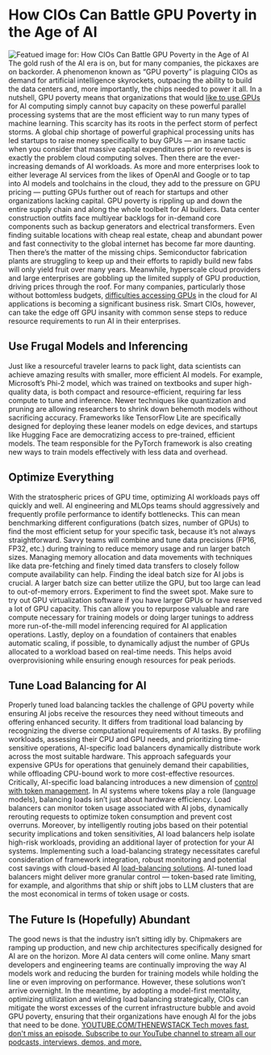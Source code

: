 # How CIOs Can Battle GPU Poverty in the Age of AI
![Featued image for: How CIOs Can Battle GPU Poverty in the Age of AI](https://cdn.thenewstack.io/media/2024/05/f275957a-gpus1-1024x574.jpg)
The gold rush of the AI era is on, but for many companies, the pickaxes are on backorder. A phenomenon known as “GPU poverty” is plaguing CIOs as demand for artificial intelligence skyrockets, outpacing the ability to build the data centers and, more importantly, the chips needed to power it all.
In a nutshell, GPU poverty means that organizations that would
[like to use GPUs](https://thenewstack.io/nvidia-gpu-dominance-at-a-crossroads/) for AI computing simply cannot buy capacity on these powerful parallel processing systems that are the most efficient way to run many types of machine learning.
This scarcity has its roots in the perfect storm of perfect storms. A global chip shortage of powerful graphical processing units has led startups to raise money specifically to buy GPUs — an insane tactic when you consider that massive capital expenditures prior to revenues is exactly the problem cloud computing solves. Then there are the ever-increasing demands of AI workloads.
As more and more enterprises look to either leverage AI services from the likes of OpenAI and Google or to tap into AI models and toolchains in the cloud, they add to the pressure on GPU pricing — putting GPUs further out of reach for startups and other organizations lacking capital.
GPU poverty is rippling up and down the entire supply chain and along the whole toolbelt for AI builders. Data center construction outfits face multiyear backlogs for in-demand core components such as backup generators and electrical transformers. Even finding suitable locations with cheap real estate, cheap and abundant power and fast connectivity to the global internet has become far more daunting.
Then there’s the matter of the missing chips. Semiconductor fabrication plants are struggling to keep up and their efforts to rapidly build new fabs will only yield fruit over many years.
Meanwhile, hyperscale cloud providers and large enterprises are gobbling up the limited supply of GPU production, driving prices through the roof. For many companies, particularly those without bottomless budgets,
[difficulties accessing GPUs](https://thenewstack.io/free-gpus-and-ai-chips-are-available-to-run-ai/) in the cloud for AI applications is becoming a significant business risk.
Smart CIOs, however, can take the edge off GPU insanity with common sense steps to reduce resource requirements to run AI in their enterprises.
## Use Frugal Models and Inferencing
Just like a resourceful traveler learns to pack light, data scientists can achieve amazing results with smaller, more efficient AI models. For example, Microsoft’s Phi-2 model, which was trained on textbooks and super high-quality data, is both compact and resource-efficient, requiring far less compute to tune and inference.
Newer techniques like quantization and pruning are allowing researchers to shrink down behemoth models without sacrificing accuracy. Frameworks like TensorFlow Lite are specifically designed for deploying these leaner models on edge devices, and startups like Hugging Face are democratizing access to pre-trained, efficient models. The team responsible for the PyTorch framework is also creating new ways to train models effectively with less data and overhead.
## Optimize Everything
With the stratospheric prices of GPU time, optimizing AI workloads pays off quickly and well. AI engineering and MLOps teams should aggressively and frequently profile performance to identify bottlenecks. This can mean benchmarking different configurations (batch sizes, number of GPUs) to find the most efficient setup for your specific task, because it’s not always straightforward.
Savvy teams will combine and tune data precisions (FP16, FP32, etc.) during training to reduce memory usage and run larger batch sizes. Managing memory allocation and data movements with techniques like data pre-fetching and finely timed data transfers to closely follow compute availability can help.
Finding the ideal batch size for AI jobs is crucial. A larger batch size can better utilize the GPU, but too large can lead to out-of-memory errors. Experiment to find the sweet spot. Make sure to try out GPU virtualization software if you have larger GPUs or have reserved a lot of GPU capacity. This can allow you to repurpose valuable and rare compute necessary for training models or doing larger tunings to address more run-of-the-mill model inferencing required for AI application operations.
Lastly, deploy on a foundation of containers that enables automatic scaling, if possible, to dynamically adjust the number of GPUs allocated to a workload based on real-time needs. This helps avoid overprovisioning while ensuring enough resources for peak periods.
## Tune Load Balancing for AI
Properly tuned load balancing tackles the challenge of GPU poverty while ensuring AI jobs receive the resources they need without timeouts and offering enhanced security. It differs from traditional load balancing by recognizing the diverse computational requirements of AI tasks.
By profiling workloads, assessing their CPU and GPU needs, and prioritizing time-sensitive operations, AI-specific load balancers dynamically distribute work across the most suitable hardware. This approach safeguards your expensive GPUs for operations that genuinely demand their capabilities, while offloading CPU-bound work to more cost-effective resources.
Critically, AI-specific load balancing introduces a new dimension of
[control with token management](https://thenewstack.io/data-control-management-three-planes-different-altitudes/). In AI systems where tokens play a role (language models), balancing loads isn’t just about hardware efficiency. Load balancers can monitor token usage associated with AI jobs, dynamically rerouting requests to optimize token consumption and prevent cost overruns.
Moreover, by intelligently routing jobs based on their potential security implications and token sensitivities, AI load balancers help isolate high-risk workloads, providing an additional layer of protection for your AI systems. Implementing such a load-balancing strategy necessitates careful consideration of framework integration, robust monitoring and potential cost savings with cloud-based AI
[load-balancing solutions](https://thenewstack.io/zero-trust-for-legacy-apps-load-balancer-layer-can-be-a-solution/).
AI-tuned load balancers might deliver more granular control — token-based rate limiting, for example, and algorithms that ship or shift jobs to LLM clusters that are the most economical in terms of token usage or costs.
## The Future Is (Hopefully) Abundant
The good news is that the industry isn’t sitting idly by. Chipmakers are ramping up production, and new chip architectures specifically designed for AI are on the horizon. More AI data centers will come online. Many smart developers and engineering teams are continually improving the way AI models work and reducing the burden for training models while holding the line or even improving on performance.
However, these solutions won’t arrive overnight. In the meantime, by adopting a model-first mentality, optimizing utilization and wielding load balancing strategically, CIOs can mitigate the worst excesses of the current infrastructure bubble and avoid GPU poverty, ensuring that their organizations have enough AI for the jobs that need to be done.
[
YOUTUBE.COM/THENEWSTACK
Tech moves fast, don't miss an episode. Subscribe to our YouTube
channel to stream all our podcasts, interviews, demos, and more.
](https://youtube.com/thenewstack?sub_confirmation=1)